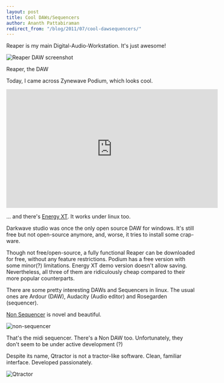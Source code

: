 ```yaml
---
layout: post
title: Cool DAWs/Sequencers
author: Ananth Pattabiraman
redirect_from: "/blog/2011/07/cool-dawsequencers/"
---
```


Reaper is my main Digital-Audio-Workstation. It's just awesome!

<img class="img-responsive" src="https://reaper.fm/siteimages/ss_v4_fp.jpg" alt="Reaper DAW screenshot" />

Reaper, the DAW

Today, I came across Zynewave Podium, which looks cool.
<div class="embed-responsive embed-responsive-16by9">
  <iframe class="embed-responsive-item" width="560" height="315" src="https://www.youtube-nocookie.com/embed/T3FaXcrNckE?rel=0" frameborder="0" allowfullscreen></iframe>
</div>


... and there's [Energy XT](http://energy-xt.com). It works under linux too.


Darkwave studio was once the only open source DAW for windows. It's still free but not open-source
anymore, and, worse, it tries to install some crap-ware.

Though not free/open-source, a fully functional Reaper can be downloaded for free, without any feature restrictions. Podium has a free version with some minor(?) limitations. Energy XT demo version doesn't allow saving. Nevertheless, all three of them are ridiculously cheap compared to their more popular counterparts.  

There are some pretty interesting DAWs and Sequencers in linux. The usual ones are Ardour (DAW), Audacity (Audio editor) and Rosegarden (sequencer).

[Non Sequencer](http://non-sequencer.tuxfamily.org/) is novel and beautiful.

<img class="img-responsive" alt="non-sequencer" src="https://non-sequencer.tuxfamily.org/non-pattern-editor.png" />

That's the midi sequencer. There's a Non DAW too.  Unfortunately, they don't seem to be under active development (?)

Despite its name, Qtractor is not a tractor-like software. Clean, familiar interface. Developed passionately.

<img class="img-responsive" alt="Qtractor" src="https://qtractor.sourceforge.io/image/qtractor-screenshot8.png" />
